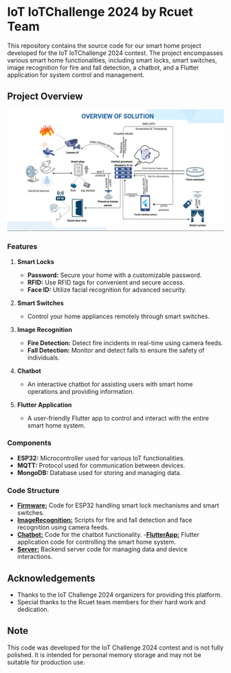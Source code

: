 # IoT IoTChallenge 2024 by Rcuet Team

This repository contains the source code for our smart home project developed for the IoT IoTChallenge 2024 contest. The project encompasses various smart home functionalities, including smart locks, smart switches, image recognition for fire and fall detection, a chatbot, and a Flutter application for system control and management.

## Project Overview
![alt text](overviewSystem.png "overviewSystem")

### Features

1. **Smart Locks**
   - **Password:** Secure your home with a customizable password.
   - **RFID:** Use RFID tags for convenient and secure access.
   - **Face ID:** Utilize facial recognition for advanced security.

2. **Smart Switches**
   - Control your home appliances remotely through smart switches.

3. **Image Recognition**
   - **Fire Detection:** Detect fire incidents in real-time using camera feeds.
   - **Fall Detection:** Monitor and detect falls to ensure the safety of individuals.

4. **Chatbot**
   - An interactive chatbot for assisting users with smart home operations and providing information.

5. **Flutter Application**
   - A user-friendly Flutter app to control and interact with the entire smart home system.


### Components

- **ESP32:** Microcontroller used for various IoT functionalities.
- **MQTT:** Protocol used for communication between devices.
- **MongoDB:** Database used for storing and managing data.

### Code Structure

- [**Firmware:**](Devices) Code for ESP32 handling smart lock mechanisms and smart switches.
- [**ImageRecognition:**](ImageRecognition) Scripts for fire and fall detection and face recognition using camera feeds.
- [**Chatbot:**](DialogflowCX) Code for the chatbot functionality.
-[**FlutterApp:**](MobileApp) Flutter application code for controlling the smart home system.
- [**Server:**](HttpServer) Backend server code for managing data and device interactions.

## Acknowledgements
* Thanks to the IoT Challenge 2024 organizers for providing this platform.
* Special thanks to the Rcuet team members for their hard work and dedication.

## Note
This code was developed for the IoT Challenge 2024 contest and is not fully polished. It is intended for personal memory storage and may not be suitable for production use.
